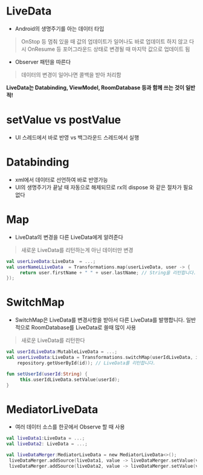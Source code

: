 # LiveData
- Android의 생명주기를 아는 데이터 타입
> OnStop 등 멈춰 있을 때 값의 업데이트가 일어나도 바로 업데이트 하지 않고 다시 OnResume 등 포어그라운드 상태로 변경될 때 마지막 값으로 업데이트 됨
- Observer 패턴을 따른다
> 데이터의 변경이 일어나면 콜백을 받아 처리함

**LiveData는 Databinding, ViewModel, RoomDatabase 등과 함께 쓰는 것이 일반적!**

# setValue vs postValue
- UI 스레드에서 바로 반영 vs 백그라운드 스레드에서 실행

# Databinding
- xml에서 데이터로 선언하여 바로 반영가능
- UI의 생명주기가 끝날 때 자동으로 해제되므로 rx의 dispose 와 같은 절차가 필요 없다

# Map
- LiveData의 변경을 다른 LiveData에게 알려준다
> 새로운 LiveData를 리턴하는게 아닌 데이터만 변경
```kotlin
val userLiveData:LiveData  = ...;
val userNameLLiveData  = Transformations.map(userLiveData, user -> {
     return user.firstName + " " + user.lastName; // String을 리턴합니다.
});
```

# SwitchMap
- SwitchMap은 LiveData를 변경사항을 받아서 다른 LiveData를 발행합니다. 일반적으로 RoomDatabase를 LiveData로 쓸때 많이 사용
> 새로운 LiveData를 리턴한다
```kotlin
val userIdLiveData:MutableLiveData = ...;
val userLiveData:LiveData = Transformations.switchMap(userIdLiveData, id ->
    repository.getUserById(id)); // LiveData를 리턴합니다.

fun setUserId(userId:String) {
     this.userIdLiveData.setValue(userId);
}
```

# MediatorLiveData
- 여러 데이터 소스를 한곳에서 Observe 할 때 사용
```kotlin
val liveData1:LiveData = ...;
val liveData2: LiveData = ...;

val liveDataMerger:MediatorLiveData = new MediatorLiveData<>();
 liveDataMerger.addSource(liveData1, value -> liveDataMerger.setValue(value));
 liveDataMerger.addSource(liveData2, value -> liveDataMerger.setValue(value));
 
 ```